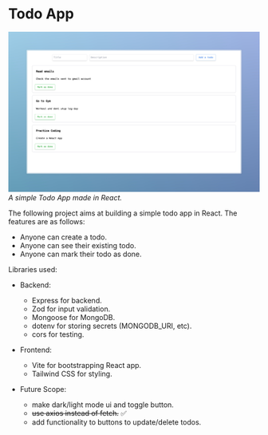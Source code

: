 # Todo App

![preview](./image/preview.jpeg)
_A simple Todo App made in React._

The following project aims at building a simple todo app in React. The features are as follows:

- Anyone can create a todo.
- Anyone can see their existing todo.
- Anyone can mark their todo as done.

Libraries used:

- Backend:

  - Express for backend.
  - Zod for input validation.
  - Mongoose for MongoDB.
  - dotenv for storing secrets (MONGODB_URI, etc).
  - cors for testing.

- Frontend:

  - Vite for bootstrapping React app.
  - Tailwind CSS for styling.

- Future Scope:
  - make dark/light mode ui and toggle button.
  - ~~use axios instead of fetch.~~ ✅
  - add functionality to buttons to update/delete todos.
